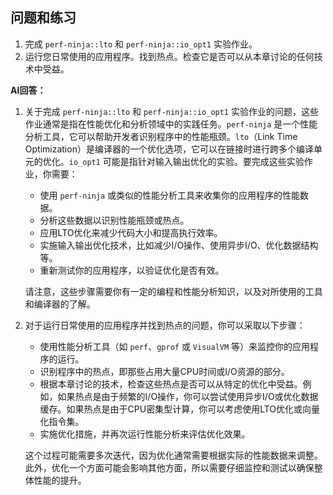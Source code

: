## 问题和练习 

1. 完成 `perf-ninja::lto` 和 `perf-ninja::io_opt1` 实验作业。
2. 运行您日常使用的应用程序。找到热点。检查它是否可以从本章讨论的任何技术中受益。

**AI回答：**

1. 关于完成 `perf-ninja::lto` 和 `perf-ninja::io_opt1` 实验作业的问题，这些作业通常是指在性能优化和分析领域中的实践任务。`perf-ninja` 是一个性能分析工具，它可以帮助开发者识别程序中的性能瓶颈。`lto`（Link Time Optimization）是编译器的一个优化选项，它可以在链接时进行跨多个编译单元的优化。`io_opt1` 可能是指针对输入输出优化的实验。要完成这些实验作业，你需要：

   - 使用 `perf-ninja` 或类似的性能分析工具来收集你的应用程序的性能数据。
   - 分析这些数据以识别性能瓶颈或热点。
   - 应用LTO优化来减少代码大小和提高执行效率。
   - 实施输入输出优化技术，比如减少I/O操作、使用异步I/O、优化数据结构等。
   - 重新测试你的应用程序，以验证优化是否有效。

   请注意，这些步骤需要你有一定的编程和性能分析知识，以及对所使用的工具和编译器的了解。

2. 对于运行日常使用的应用程序并找到热点的问题，你可以采取以下步骤：

   - 使用性能分析工具（如 `perf`、`gprof` 或 `VisualVM` 等）来监控你的应用程序的运行。
   - 识别程序中的热点，即那些占用大量CPU时间或I/O资源的部分。
   - 根据本章讨论的技术，检查这些热点是否可以从特定的优化中受益。例如，如果热点是由于频繁的I/O操作，你可以尝试使用异步I/O或优化数据缓存。如果热点是由于CPU密集型计算，你可以考虑使用LTO优化或向量化指令集。
   - 实施优化措施，并再次运行性能分析来评估优化效果。

   这个过程可能需要多次迭代，因为优化通常需要根据实际的性能数据来调整。此外，优化一个方面可能会影响其他方面，所以需要仔细监控和测试以确保整体性能的提升。
